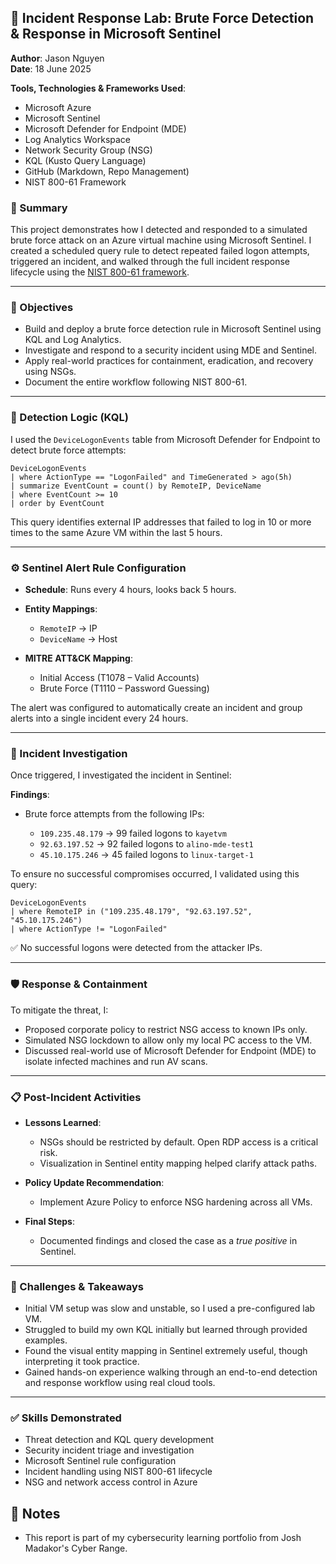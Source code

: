 ## 🔐 Incident Response Lab: Brute Force Detection & Response in Microsoft Sentinel

**Author**: Jason Nguyen  
**Date**: 18 June 2025

**Tools, Technologies & Frameworks Used**:
- Microsoft Azure
- Microsoft Sentinel
- Microsoft Defender for Endpoint (MDE)
- Log Analytics Workspace
- Network Security Group (NSG)
- KQL (Kusto Query Language)
- GitHub (Markdown, Repo Management)
- NIST 800-61 Framework

### 📘 Summary

This project demonstrates how I detected and responded to a simulated brute force attack on an Azure virtual machine using Microsoft Sentinel. I created a scheduled query rule to detect repeated failed logon attempts, triggered an incident, and walked through the full incident response lifecycle using the [NIST 800-61 framework](https://csrc.nist.gov/publications/detail/sp/800-61/rev-2/final).

---

### 🧠 Objectives

* Build and deploy a brute force detection rule in Microsoft Sentinel using KQL and Log Analytics.
* Investigate and respond to a security incident using MDE and Sentinel.
* Apply real-world practices for containment, eradication, and recovery using NSGs.
* Document the entire workflow following NIST 800-61.

---

### 🔎 Detection Logic (KQL)

I used the `DeviceLogonEvents` table from Microsoft Defender for Endpoint to detect brute force attempts:

```kql
DeviceLogonEvents
| where ActionType == "LogonFailed" and TimeGenerated > ago(5h)
| summarize EventCount = count() by RemoteIP, DeviceName
| where EventCount >= 10
| order by EventCount
````

This query identifies external IP addresses that failed to log in 10 or more times to the same Azure VM within the last 5 hours.

---

### ⚙️ Sentinel Alert Rule Configuration

* **Schedule**: Runs every 4 hours, looks back 5 hours.
* **Entity Mappings**:

  * `RemoteIP` → IP
  * `DeviceName` → Host
* **MITRE ATT\&CK Mapping**:

  * Initial Access (T1078 – Valid Accounts)
  * Brute Force (T1110 – Password Guessing)

The alert was configured to automatically create an incident and group alerts into a single incident every 24 hours.

---

### 🚨 Incident Investigation

Once triggered, I investigated the incident in Sentinel:

**Findings**:

* Brute force attempts from the following IPs:

  * `109.235.48.179` → 99 failed logons to `kayetvm`
  * `92.63.197.52` → 92 failed logons to `alino-mde-test1`
  * `45.10.175.246` → 45 failed logons to `linux-target-1`

To ensure no successful compromises occurred, I validated using this query:

```kql
DeviceLogonEvents
| where RemoteIP in ("109.235.48.179", "92.63.197.52", "45.10.175.246")
| where ActionType != "LogonFailed"
```

✅ No successful logons were detected from the attacker IPs.

---

### 🛡️ Response & Containment

To mitigate the threat, I:

* Proposed corporate policy to restrict NSG access to known IPs only.
* Simulated NSG lockdown to allow only my local PC access to the VM.
* Discussed real-world use of Microsoft Defender for Endpoint (MDE) to isolate infected machines and run AV scans.

---

### 📋 Post-Incident Activities

* **Lessons Learned**:

  * NSGs should be restricted by default. Open RDP access is a critical risk.
  * Visualization in Sentinel entity mapping helped clarify attack paths.
* **Policy Update Recommendation**:

  * Implement Azure Policy to enforce NSG hardening across all VMs.
* **Final Steps**:

  * Documented findings and closed the case as a *true positive* in Sentinel.

---

### 🧩 Challenges & Takeaways

* Initial VM setup was slow and unstable, so I used a pre-configured lab VM.
* Struggled to build my own KQL initially but learned through provided examples.
* Found the visual entity mapping in Sentinel extremely useful, though interpreting it took practice.
* Gained hands-on experience walking through an end-to-end detection and response workflow using real cloud tools.

---

### ✅ Skills Demonstrated

* Threat detection and KQL query development
* Security incident triage and investigation
* Microsoft Sentinel rule configuration
* Incident handling using NIST 800-61 lifecycle
* NSG and network access control in Azure

## 📎 Notes

* This report is part of my cybersecurity learning portfolio from Josh Madakor's Cyber Range.
